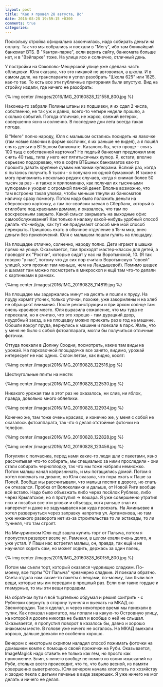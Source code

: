 ```yaml
---
layout: post
title: "Как я провёл 28 августа, Вс"
date: 2016-08-28 19:59:15 +0300
comments: true
categories: 
---
```

Поскольку стройка официально закончилась, надо собирать деньги на оплату. Так что мы собрались и поехали в "Мегу", ибо там ближайший банкомат ВТБ. В "Кантри-парке", если верить сайту, банкомата больше нет, и в "Вэйпарке" тоже. На улице ясо и солнечно, отличный день.

У постройки на Соколово-Мещерской улице уже сделана часть облицовки. Юля сказала, что это никакой не автовокзал, а школа. И в самом деле, на транспаранте я успел разобрать "Школа 625" или 1625, как-то так. То есть все эти публичные пригорания были впустую. Вид на стройку издали, где ничего не разобрать:

{% img center /images/2016/IMG_20160828_121558_800.jpg %}

Наконец-то забрали Полины штаны из подшивки, я их сдал 2 числа, собственно, не так уж и давно, всего-то четыре недели прошло, а сколько событий. Погода отличная, не жарко, свежий ветерок, совершенно ясно и солнечно. В последние дни лета всегда такая погода.

В "Меге" полно народу, Юля с малышом остались посидеть на лавочке (там новые лавочки в форме косточек, я их раньше не видел), а я пошёл снять деньги в ВТБшном банкомате. Казалось бы, чего проще - снять 100 тыщ с собственной карточки? Но подлый банкомат предложил мне снять 40 тыщ, типа у него нет пятитысячных купюр. Я, кстати, вполне серьезно подозреваю, что в софте ВТБшных банкоматов как-то прошито давать крупные суммы мелкими купюрами. Всякий раз, когда я пытаюсь получить 5 тысяч - я получаю их одной бумажкой. И также я могу припомнить несколько редких случаев, когда я снимал более 50 тысяч за раз - и также я припоминаю, как получал их тысячными купюрами и уходил с огромной пачкой денег. Вполне возможно, что там встроена такая уловка, чтобы меньше тянули из банкоматов наличку сразу помногу. Потом надо было положить деньги на сберовскую карточку, а там по-свойски заехал в Сбербанк, который в стилобате под красными домами, и оказалось, что там по воскресеньям закрыто. Какой смысл закрывать на выходные офис самообслуживания? Как только я налажу какой-нибудь удобный способ делать что-нибудь, как тут же придумают способ мне мой способ перекрыть. Пришлось ехать в обычное отделение в 15-м мкр, внес деньги без приключений. Юля с малышом пошли гулять на площадку.

На площадке отлично, солнечно, народу полно. Дети играют в шашки прямо на улице. Оказывается, там проходят мастер-классы для детей, а проводят их "Ростки", которые сидят у нас на Воротынской, 10. (Я так говорю "у нас", потому что до сих пор считаю Воротынскую "своей" улицей, хотя прожил там меньше, чем на Ландышевой). Помимо шашек и шахмат там можно посмотреть в микроскоп и ещё там что-то делали с картинками в рамках.

{%img center /images/2016/IMG_20160828_114819.jpg %}

На площадке мы задержались минут на десять и пошли к пруду. На пруду кормят уточек, только уточки, похоже, уже закормлены и на хлеб не обращают внимания. После реконструкции и при ярком солнце там очень красивое место. Юля выразила сожаление, что мы туда не переехали, но я считаю, что это хорошо - там дурацкий двор, неудобный заезд, а на площадку можно приехать раз в год на машине. Обошли вокруг пруда, вернулись к машине и поехали в парк. Жаль, что у меня не было с собой фотоаппарата, могли бы получиться отличные фоточки.

Оттуда поехали в Долину Сходни, посмотреть, какие там виды на урожай. На парковочной площадочке все занято, видимо, урожай интересует не нас одних. Склон летом, как видно, косят:

{%img center /images/2016/IMG_20160828_122516.jpg  %}

Шестиугольные плиты на месте:

{%img center /images/2016/IMG_20160828_122530.jpg  %}

Никакого урожая там в этот раз не оказалось, ни слив, ни яблок, правда, довольно много облепихи.

{%img center /images/2016/IMG_20160828_122934.jpg  %}

Конечно же, там тоже очень красиво, и конечно же, у меня с собой не оказалось фотоаппарата, так что я делал отстойные фоточки на телефон.

{%img center /images/2016/IMG_20160828_122828.jpg  %}

{%img center /images/2016/IMG_20160828_123456.jpg  %}

Погуляли с полчасика, перед нами какие-то люди шли с пакетами, явно рассчитывая что-то собирать, мы специально за ними проследили - они стали собирать черноплодку, так что мы тоже набрали немножко. Потом малыш начал капризничать, и мы потащились домой. Потом я хотел полежать на диване, но Юля сказала, что пора ехать к Паше за Полей. Вообще мы рассчитывали, что малыш поспит в дороге, но спать он отказался. Пробка от Волоколамки и дальше, от Новой Риги вообще всё встало. Надо было объезжать либо через посёлок Рублево, либо через Крылатское, но я протупил -> лошара. Я уже совершенно утратил нюх и позабыл все эти уловки и объезды, хотя раньше знал их наперечет и даже не задумывался как куда проехать. На Аминьевке я хотел развернуться через заправку напротив ул. Артамонова, но там уже никакого разворота нет из-за строительства то ли эстакады, то ли туннеля, что там строят.

На Мичуринском Юля ещё зашла купить торт от Палыча, потом я пропустил разворот возле ул. Раменки, в целом ехали очень долго, я уже устал. У Паши нас встретил малыш, он, правда, так ещё и не научился ходить сам, но может ходить, держась за один палец.

{% img center /images/2016/IMG_20160828_160159_800.jpg %}

Потом мы съели торт, который оказался чудовищно сладким. По-моему, все торты "От Палыча" чрезмерно сладкие. И поехали обратно. Света отдала нам какие-то пакеты с вещами, по-моему, там были все вещи, которые мы им передали в прошлый раз. Если они такие гордые и гламурные, то мы эти вещи продадим.

На обратном пути я всё тщательно обдумал и решил схитрить - с Рублевки свернуть в сторону туннеля и выехать на МКАД со Звенигородки. Так я сделал, и через некоторое время мы приехали в тупик. Как показал навигатор, мы попали на какую-то Островную улицу, на которой я доселе никогда не бывал и вообще о ней не слышал. Оказывается, я пропустил поворот в казалось бы, давно и хорошо знакомом месте. В голове уже ничего не осталось. На МКАД выехали хорошо, дальше доехали не особенно хорошо.

Вечером с некоторым скрипом наладил способ пожимать фоточки на домашнем компе с помощью своей прожечки на Руби. Оказывается, ImageMagick надо ставить не только как гем, но просто как приложение. Блин, я ничего вообще не помню из своих изысканий на Руби, столько всего происходит, что то, что было весной, из памяти совершенно выветрилось. Юля вечером начала хлопотать по хозяйству и заодно пекла с детьми печенье в виде зверюшек. Я уже ничего не мог делать и ничего не делал.



